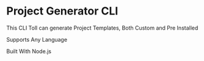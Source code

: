 # Project Generator CLI

This CLI Toll can generate Project Templates, Both Custom and Pre Installed

Supports Any Language

Built With Node.js